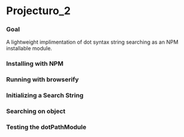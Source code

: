 Projecturo_2
============

### Goal

A lightweight implimentation of dot syntax string searching as an NPM installable module.



### Installing with NPM




### Running with browserify




### Initializing a Search String



### Searching on object



### Testing the dotPathModule


